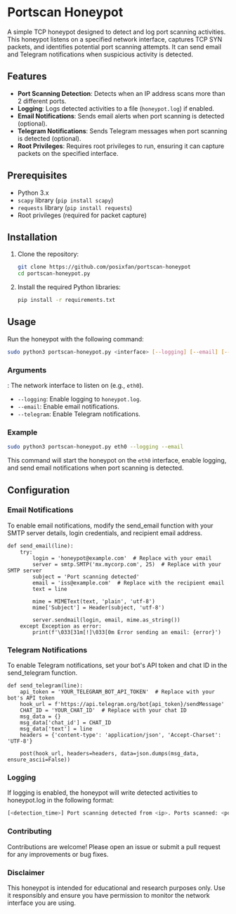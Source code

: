 # Portscan Honeypot

A simple TCP honeypot designed to detect and log port scanning activities. This honeypot listens on a specified network interface, captures TCP SYN packets, and identifies potential port scanning attempts. It can send email and Telegram notifications when suspicious activity is detected.

## Features

- **Port Scanning Detection**: Detects when an IP address scans more than 2 different ports.
- **Logging**: Logs detected activities to a file (`honeypot.log`) if enabled.
- **Email Notifications**: Sends email alerts when port scanning is detected (optional).
- **Telegram Notifications**: Sends Telegram messages when port scanning is detected (optional).
- **Root Privileges**: Requires root privileges to run, ensuring it can capture packets on the specified interface.

## Prerequisites

- Python 3.x
- `scapy` library (`pip install scapy`)
- `requests` library (`pip install requests`)
- Root privileges (required for packet capture)

## Installation

1. Clone the repository:
   ```bash
   git clone https://github.com/posixfan/portscan-honeypot
   cd portscan-honeypot.py
   ```
2. Install the required Python libraries:
   ```bash
   pip install -r requirements.txt
   ```
## Usage
Run the honeypot with the following command:
```bash
sudo python3 portscan-honeypot.py <interface> [--logging] [--email] [--telegram]
```
### Arguments
<interface>: The network interface to listen on (e.g., `eth0`).
- `--logging`: Enable logging to `honeypot.log`.
- `--email`: Enable email notifications.
- `--telegram`: Enable Telegram notifications.
### Example
```bash
sudo python3 portscan-honeypot.py eth0 --logging --email
```
This command will start the honeypot on the `eth0` interface, enable logging, and send email notifications when port scanning is detected.
## Configuration
### Email Notifications
To enable email notifications, modify the send_email function with your SMTP server details, login credentials, and recipient email address.
```python3
def send_email(line):
    try:
        login = 'honeypot@example.com'  # Replace with your email
        server = smtp.SMTP('mx.mycorp.com', 25)  # Replace with your SMTP server
        subject = 'Port scanning detected'
        email = 'iss@example.com'  # Replace with the recipient email
        text = line

        mime = MIMEText(text, 'plain', 'utf-8')
        mime['Subject'] = Header(subject, 'utf-8')

        server.sendmail(login, email, mime.as_string())
    except Exception as error:
        print(f'\033[31m[!]\033[0m Error sending an email: {error}')
```
### Telegram Notifications
To enable Telegram notifications, set your bot's API token and chat ID in the send_telegram function.
```python3
def send_telegram(line):
    api_token = 'YOUR_TELEGRAM_BOT_API_TOKEN'  # Replace with your bot's API token
    hook_url = f'https://api.telegram.org/bot{api_token}/sendMessage'
    CHAT_ID = 'YOUR_CHAT_ID'  # Replace with your chat ID
    msg_data = {}
    msg_data['chat_id'] = CHAT_ID
    msg_data['text'] = line
    headers = {'content-type': 'application/json', 'Accept-Charset': 'UTF-8'}

    post(hook_url, headers=headers, data=json.dumps(msg_data, ensure_ascii=False))
```
### Logging
If logging is enabled, the honeypot will write detected activities to honeypot.log in the following format:
```bash
[<detection_time>] Port scanning detected from <ip>. Ports scanned: <ports>
```
### Contributing
Contributions are welcome! Please open an issue or submit a pull request for any improvements or bug fixes.

### Disclaimer
This honeypot is intended for educational and research purposes only. Use it responsibly and ensure you have permission to monitor the network interface you are using.

